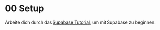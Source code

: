 # 00 Setup

Arbeite dich durch das [Supabase Tutorial](tutorial_supabase.md), um mit Supabase zu beginnen.